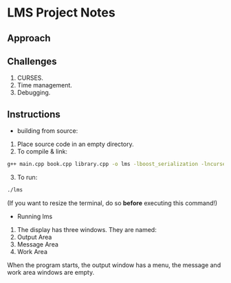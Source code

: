 # LMS Project Notes
## Approach
## Challenges
1. CURSES. 
2. Time management. 
3. Debugging. 
## Instructions
- building from source:
1. Place source code in an empty directory.
2. To compile & link: 
```bash
g++ main.cpp book.cpp library.cpp -o lms -lboost_serialization -lncurses -std=c++20
```
3. To run:
```bash
./lms
```
(If you want to resize the terminal, do so **before** executing this command!)
- Running lms
1. The display has three windows. They are named: 
  1. Output Area
  2. Message Area
  3. Work Area

When the program starts, the output window has a menu, the message and work area windows are empty.

